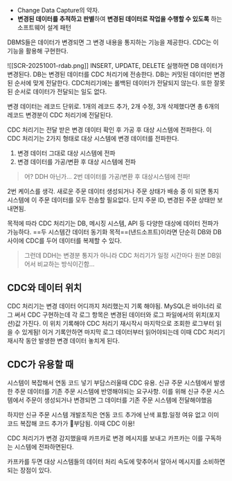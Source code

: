 - Change Data Capture의 약자.
- **변경된 데이터를 추적하고 판별**하여 **변경된 데이터로 작업을 수행할 수 있도록** 하는 소프트웨어 설계 패턴

DBMS들은 데이터가 변경되면 그 변경 내용을 통지하는 기능을 제공한다. CDC는 이 기능을 활용해 구현한다.

![[SCR-20251001-rdab.png]]
INSERT, UPDATE, DELETE 실행하면 DB 데이터가 변경된다. DB는 변경된 데이터를 CDC 처리기에 전송한다. DB는 커밋된 데이터만 변경된 순서에 맞게 전달한다. CDC처리기에는 롤백된 데이터가 전달되지 않는다. 또한 잘못된 순서로 데이터가 전달되는 일도 없다.

변경 데이터는 레코드 단위로. 1개의 레코드 추가, 2개 수정, 3개 삭제했다면 총 6개의 레코드 변경분이 CDC 처리기에 전달된다.

CDC 처리기는 전달 받은 변경 데이터 확인 후 가공 후 대상 시스템에 전파한다. 이 CDC 처리기는 2가지 형태로 대상 시스템에 변경 데이터를 전파한다.
1. 변경 데이터 그대로 대상 시스템에 전파
2. 변경 데이터를 가공/변환 후 대상 시스템에 전파
> 어? DDH 아닌가... 2번 데이터를 가공/변환 후 대상시스템에 전파!

2번 케이스를 생각. 새로운 주문 데이터 생성되거나 주문 상태가 배송 중 이 되면 통지 시스템에 이 주문 데이터를 모두 전송할 필요없다. 단지 주문 ID, 변경된 주문 상태만 보내면됨.

목적에 따라 CDC 처리기는 DB, 메시징 시스템, API 등 다양한 대상에 데이터 전파가 가능하다. ==두 시스템간 데이터 동기화 목적==(낸드소프트)이라면 단순히 DB와 DB사이에 CDC를 두어 데이터를 복제할 수 있다.
> 그런데 DDH는 변경분 통지가 아니라 CDC 처리기가 일정 시간마다 원본 DB읽어서 비교하는 방식이긴함...

## CDC와 데이터 위치
CDC 처리기는 변경 데이터 어디까지 처리했는지 기록 해야됨. MySQL은 바이너리 로그 써서 CDC 구현하는데 각 로그 항목은 변경된 데이터와 로그 파일에서의 위치(포지션)값 가진다. 이 위치 기록해야 CDC 처리기 재시작시 마지막으로 조회한 로그부터 읽을 수 있게됨! 이거 기록안하면 마지막 로그 데이터부터 읽어야되는데 이때 CDC 처리기 재시작 동안 발생한 변경 데이터 놓치게 된다.
## CDC가 유용할 때
시스템이 복잡해서 연동 코드 넣기 부담스러울때 CDC 유용. 신규 주문 시스템에서 발생한 주문 데이터를 기존 주문 시스템에 반영해야되는 요구사항. 이를 위해 신규 주문 시스템에서 주문이 생성되거나 변경되면 그 데이터를 기존 주문 시스템에 전달해야했음

하지만 신규 주문 시스템 개발조직은 연동 코드 추가에 난색 표함.일정 여유 없고 이미 코드 복잡해 코드 추가가 부담됨. 이때 CDC 이용!

CDC 처리기가 변경 감지했을때 카프카로 변경 메시지를 보내고 카프카는 이를 구독하는 시스템에 전파하면된다.

카프카를 두면 대상 시스템들의 데이터 처리 속도에 맞추어서 알아서 메시지를 소비하면 되는 장점이 있다.
